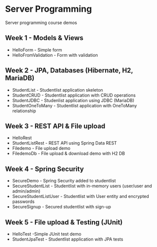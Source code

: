 # Server Programming
Server programming course demos

## Week 1 - Models & Views
- HelloForm - Simple form
- HelloFromValidation - Form with validation

## Week 2 - JPA, Databases (Hibernate, H2, MariaDB)
- StudentList - Studentlist application skeleton
- StudentCRUD - Studentlist application with CRUD operations
- StudentJDBC - Studenlist application using JDBC (MariaDB)
- StudentOneToMany - Studentlist application with OneToMany relationship

## Week 3 - REST API & File upload
- HelloRest 
- StudentListRest - REST API using Spring Data REST
- Filedemo - File upload demo
- FiledemoDb - File upload & download demo with H2 DB 

## Week 4 - Spring Security
- SecureDemo - Spring Security added to studentlist
- SecureStudentList - Studentlist with in-memory users (user/user and admin/admin)
- SecureStudentListUser - Studentlist with User entity and encrypted passwords
- SecureSignup - Secured studentlist with sign-up

## Week 5 - File upload & Testing (JUnit)
- HelloTest -Simple JUnit test demo
- StudentJpaTest - Studentlist application with JPA tests 
